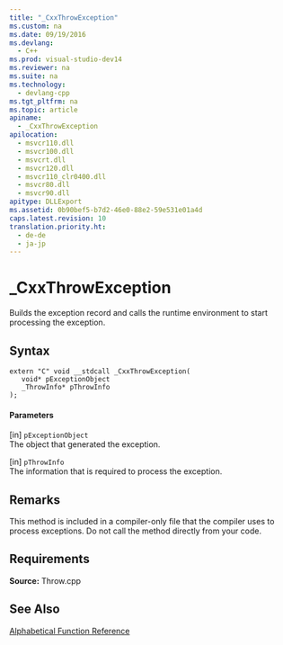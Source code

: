 ```yaml
---
title: "_CxxThrowException"
ms.custom: na
ms.date: 09/19/2016
ms.devlang: 
  - C++
ms.prod: visual-studio-dev14
ms.reviewer: na
ms.suite: na
ms.technology: 
  - devlang-cpp
ms.tgt_pltfrm: na
ms.topic: article
apiname: 
  - _CxxThrowException
apilocation: 
  - msvcr110.dll
  - msvcr100.dll
  - msvcrt.dll
  - msvcr120.dll
  - msvcr110_clr0400.dll
  - msvcr80.dll
  - msvcr90.dll
apitype: DLLExport
ms.assetid: 0b90bef5-b7d2-46e0-88e2-59e531e01a4d
caps.latest.revision: 10
translation.priority.ht: 
  - de-de
  - ja-jp
---
```

# _CxxThrowException
Builds the exception record and calls the runtime environment to start processing the exception.  
  
## Syntax  
  
```  
extern "C" void __stdcall _CxxThrowException(  
   void* pExceptionObject  
   _ThrowInfo* pThrowInfo  
);  
```  
  
#### Parameters  
 [in] `pExceptionObject`  
 The object that generated the exception.  
  
 [in] `pThrowInfo`  
 The information that is required to process the exception.  
  
## Remarks  
 This method is included in a compiler-only file that the compiler uses to process exceptions. Do not call the method directly from your code.  
  
## Requirements  
 **Source:** Throw.cpp  
  
## See Also  
 [Alphabetical Function Reference](../vs140/CRT-Alphabetical-Function-Reference.md)